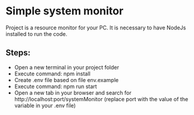# Simple system monitor

Project is a resource monitor for your PC. It is necessary to have NodeJs installed to run the code.

## Steps: 
* Open a new terminal in your project folder
* Execute command: npm install
* Create .env file based on file env.example
* Execute command: npm run start
* Open a new tab in your browser and search for http://localhost:port/systemMonitor (replace port with the value of the variable in your .env file)
